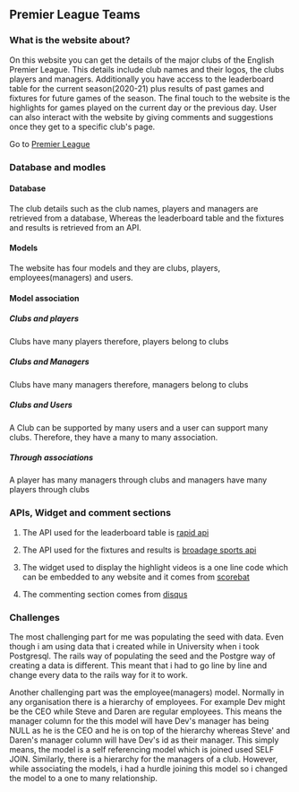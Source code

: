 ## Premier League Teams
### What is the website about?
On this website you can get the details of the major clubs of the English Premier League. This details include club names and their logos, the clubs players and managers. Additionally you have access to the leaderboard table for the current season(2020-21) plus results of past games and fixtures for future games of the season. The final touch to the  website is the highlights for games played on the current day or the previous day. User can also interact with the website by giving comments and suggestions once they get to a specific club's page.

Go to [Premier League](https://ftball-updates.herokuapp.com/clubs)
### Database and modles
#### Database
The club details such as the club names, players and managers are retrieved from a database, Whereas the leaderboard table and the fixtures and results is retrieved from an API.

#### Models
The website has four models and they are clubs, players, employees(managers) and users.

#### Model association
##### Clubs and players
Clubs have many players therefore, players belong to clubs

##### Clubs and Managers
Clubs have many managers therefore, managers belong to clubs

##### Clubs and Users
A Club can be supported by many users and a user can support many clubs. Therefore, they have a many to many association.  

##### Through associations
A player has many managers through clubs and managers have many players through clubs


### APIs, Widget and comment sections
1) The API used for the leaderboard table is [rapid api](https://rapidapi.com/heisenbug/api/premier-league-live-scores?endpoint=568a487ce4b0e203818a566f)

2) The API used for the fixtures and results is [broadage sports api](https://account.broadage.com/widget-settings/get-widgets#/fixture/soccer)

3) The widget used to display the highlight videos is a one line code which can be embedded to any website and it comes from
[scorebat](https://www.scorebat.com/video-api/)

4) The commenting section comes from [disqus](https://disqus.com)

### Challenges
The most challenging part for me was populating the seed with data. Even though i am using data that i created while in University when i took Postgresql. The rails way of populating the seed and the Postgre way of creating a data is different. This meant that i had to go line by line and change every data to the rails way for it to work.

Another challenging part was the employee(managers) model.  Normally in any organisation there is a hierarchy of employees.
For example Dev might be the CEO while Steve and Daren are regular employees. This means the manager column for the this model will have Dev's manager has being NULL as he is the CEO and he is on top of the hierarchy whereas Steve' and Daren's manager column will have Dev's id as their manager. This simply means, the model is a self referencing model which is joined used SELF JOIN. Similarly, there is a hierarchy for the managers of a club.  However, while associating the models,  i had a hurdle joining this model so i changed the model to a one to many relationship.
